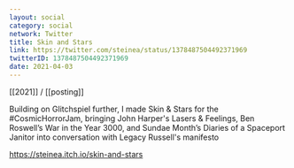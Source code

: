```yaml
---
layout: social
category: social
network: Twitter
title: Skin and Stars
link: https://twitter.com/steinea/status/1378487504492371969
twitterID: 1378487504492371969
date: 2021-04-03
---
```


[[2021]] / [[posting]]

Building on Glitchspiel further, I made Skin & Stars for the #CosmicHorrorJam, bringing John Harper's Lasers & Feelings, Ben Roswell’s War in the Year 3000, and Sundae Month’s Diaries of a Spaceport Janitor into conversation with Legacy Russell's manifesto

<https://steinea.itch.io/skin-and-stars>
